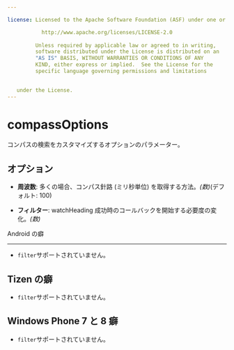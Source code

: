```yaml
---

license: Licensed to the Apache Software Foundation (ASF) under one or more contributor license agreements. See the NOTICE file distributed with this work for additional information regarding copyright ownership. The ASF licenses this file to you under the Apache License, Version 2.0 (the "License"); you may not use this file except in compliance with the License. You may obtain a copy of the License at

           http://www.apache.org/licenses/LICENSE-2.0
    
         Unless required by applicable law or agreed to in writing,
         software distributed under the License is distributed on an
         "AS IS" BASIS, WITHOUT WARRANTIES OR CONDITIONS OF ANY
         KIND, either express or implied.  See the License for the
         specific language governing permissions and limitations
    

   under the License.
---
```


# compassOptions

コンパスの検索をカスタマイズするオプションのパラメーター。

## オプション

*   **周波数**: 多くの場合、コンパス針路 (ミリ秒単位) を取得する方法。*(数)*(デフォルト: 100)

*   **フィルター**: watchHeading 成功時のコールバックを開始する必要度の変化。*(数)*

Android の癖

---

*   `filter`サポートされていません。

## Tizen の癖

*   `filter`サポートされていません。

## Windows Phone 7 と 8 癖

*   `filter`サポートされていません。
